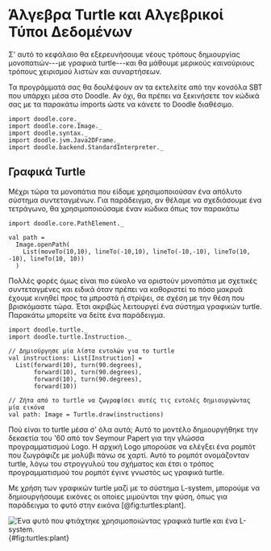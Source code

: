 # Άλγεβρα Turtle και Αλγεβρικοί Τύποι Δεδομένων

Σ' αυτό το κεφάλαιο θα εξερευνήσουμε νέους τρόπους δημιουργίας μονοπατιών---με γραφικά turtle---και θα μάθουμε μερικούς καινούριους τρόπους χειρισμού λιστών και συναρτήσεων.

<div class="callout callout-info">
Τα προγράμματά σας θα δουλέψουν αν τα εκτελείτε από την κονσόλα SBT που υπάρχει μέσα στο Doodle. Αν όχι, θα πρέπει να ξεκινήσετε τον κώδικά σας με τα παρακάτω imports ώστε να κάνετε το Doodle διαθέσιμο.


```tut:silent
import doodle.core._
import doodle.core.Image._
import doodle.syntax._
import doodle.jvm.Java2DFrame._
import doodle.backend.StandardInterpreter._
```
</div>

## Γραφικά Turtle

Μέχρι τώρα τα μονοπάτια που είδαμε χρησιμοποιούσαν ένα απόλυτο σύστημα συντεταγμένων.
Για παράδειγμα, αν θέλαμε να σχεδιάσουμε ένα τετράγωνο, θα χρησιμοποιούσαμε έναν κώδικα όπως τον παρακάτω

```tut:silent:book
import doodle.core.PathElement._

val path = 
  Image.openPath(
    List(moveTo(10,10), lineTo(-10,10), lineTo(-10,-10), lineTo(10, -10), lineTo(10, 10))
  )
```

Πολλές φορές όμως είναι πιο εύκολο να οριστούν μονοπάτια με σχετικές συντεταγμένες και ειδικά όταν πρέπει να καθοριστεί το πόσο μακρυά έχουμε κινηθεί προς τα μπροστά ή στρίψει, σε σχέση με την θέση που βρισκόμαστε τώρα.
Έτσι ακριβώς λειτουργεί ένα σύστημα γραφικών turtle.
Παρακάτω μπορείτε να δείτε ένα παράδειγμα.

```tut:silent:book
import doodle.turtle._
import doodle.turtle.Instruction._

// Δημιούργησε μία λίστα εντολών για το turtle
val instructions: List[Instruction] = 
  List(forward(10), turn(90.degrees), 
       forward(10), turn(90.degrees), 
       forward(10), turn(90.degrees), 
       forward(10))

// Ζήτα από το turtle να ζωγραφίσει αυτές τις εντολές δημιουργώντας μία εικόνα
val path: Image = Turtle.draw(instructions)
```

Πού είναι το turtle μέσα σ' όλα αυτά;
Αυτό το μοντέλο δημιουργήθηκε την δεκαετία του '60 από τον Seymour Papert για την γλώσσα προγραμματισμού Logo.
Η αρχική Logo μπορούσε να ελέγξει ένα ρομπότ που ζωγράφιζε με μολύβι πάνω σε χαρτί.
Αυτό το ρομπότ ονομάζονταν turtle, λόγω του στρογγυλού του σχήματος και έτσι ο τρόπος προγραμματισμού του ρομπότ έγινε γνωστός ως γραφικά turtle.

Με χρήση των γραφικών turtle μαζί με το σύστημα L-system, μπορούμε να δημιουργήσουμε εικόνες οι οποίες μιμούνται την φύση, όπως για παράδειγμα το φυτό στην εικόνα [@fig:turtles:plant].

![Ένα φυτό που φτιάχτηκε χρησιμοποιώντας γραφικά turtle και ένα L-system.](src/pages/turtles/plant.pdf+svg){#fig:turtles:plant}
